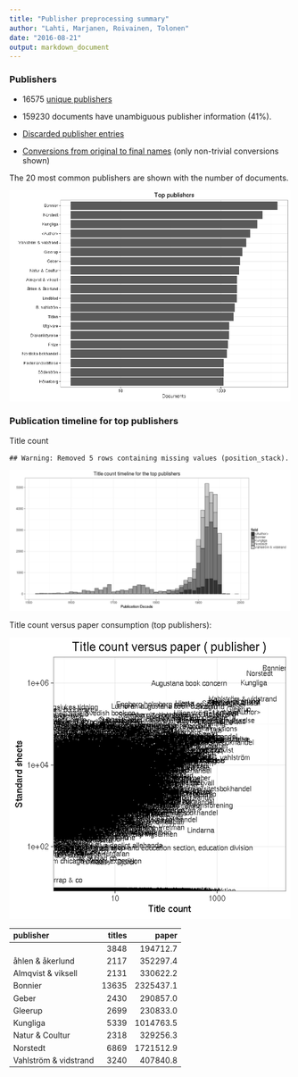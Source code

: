 ```yaml
---
title: "Publisher preprocessing summary"
author: "Lahti, Marjanen, Roivainen, Tolonen"
date: "2016-08-21"
output: markdown_document
---
```



### Publishers

 * 16575 [unique publishers](output.tables/publisher_accepted.csv)

 * 159230 documents have unambiguous publisher information (41%). 

 * [Discarded publisher entries](output.tables/publisher_discarded.csv)

 * [Conversions from original to final names](output.tables/publisher_conversion_nontrivial.csv) (only non-trivial conversions shown)


The 20 most common publishers are shown with the number of documents. 

![plot of chunk summarypublisher2](figure/summarypublisher2-1.png)

### Publication timeline for top publishers

Title count


```
## Warning: Removed 5 rows containing missing values (position_stack).
```

![plot of chunk summaryTop10pubtimeline](figure/summaryTop10pubtimeline-1.png)



Title count versus paper consumption (top publishers):

![plot of chunk publishertitlespapers](figure/publishertitlespapers-1.png)

|publisher             | titles|     paper|
|:---------------------|------:|---------:|
|<Author>              |   3848|  194712.7|
|åhlen & åkerlund      |   2117|  352297.4|
|Almqvist & viksell    |   2131|  330622.2|
|Bonnier               |  13635| 2325437.1|
|Geber                 |   2430|  290857.0|
|Gleerup               |   2699|  230833.0|
|Kungliga              |   5339| 1014763.5|
|Natur & Coultur       |   2318|  329256.3|
|Norstedt              |   6869| 1721512.9|
|Vahlström & vidstrand |   3240|  407840.8|


